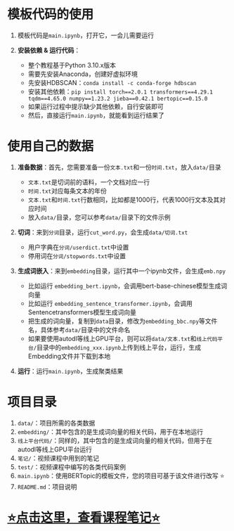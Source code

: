 # 模板代码的使用

1. 模板代码是`main.ipynb`，打开它，一会儿需要运行

1. **安装依赖 & 运行代码**：
    - 整个教程基于Python 3.10.x版本
    - 需要先安装Anaconda，创建好虚拟环境
    - 先安装HDBSCAN：`conda install -c conda-forge hdbscan`
    - 安装其他依赖：`pip install torch==2.0.1 transformers==4.29.1 tqdm==4.65.0 numpy==1.23.2 jieba==0.42.1 bertopic==0.15.0`
    - 如果运行过程中提示缺少其他依赖，自行安装即可
    - 然后，直接运行`main.ipynb`，就能看到运行结果了

# 使用自己的数据
1. **准备数据**：首先，您需要准备一份`文本.txt`和一份`时间.txt`，放入`data/`目录
    - `文本.txt`是切词前的语料，一个文档对应一行
    - `时间.txt`对应每条文本的年份
    - `文本.txt`和`时间.txt`行数相同，比如都是1000行，代表1000行文本及其对应时间
    - 放入`data/`目录，您可以参考`data/`目录下的文件示例

1. **切词**：来到`分词`目录，运行`cut_word.py`，会生成`data/切词.txt`
    - 用户字典在`分词/userdict.txt`中设置
    - 停用词在`分词/stopwords.txt`中设置

1. **生成词嵌入**：来到`embedding`目录，运行其中一个ipynb文件，会生成`emb.npy`
    - 比如运行 `embedding_bert.ipynb`，会调用bert-base-chinese模型生成词向量
    - 比如运行 `embedding_sentence_transformer.ipynb`，会调用Sentencetransformers模型生成词向量
    - 把生成的词向量，复制到`data`目录，修改为`embedding_bbc.npy`等文件名，具体参考`data/`目录中的文件命名
    - 如果要使用autodl等线上GPU平台，则可以将`data/文本.txt`和`线上代码平台/`目录中的`embedding_xxx.ipynb`上传到线上平台，运行，生成Embedding文件并下载到本地

1. **运行**：运行`main.ipynb`，生成聚类结果

# 项目目录
1. `data/`：项目所需的各类数据
1. `embedding/`：其中包含的是生成词向量的相关代码，用于在本地运行
1. `线上平台代码/`：同样的，其中包含的是生成词向量的相关代码，但用于在autodl等线上GPU平台运行
1. `笔记/`：视频课程中用到的笔记
1. `test/`：视频课程中编写的各类代码案例
1. `main.ipynb`：使用BERTopic的模板文件，您的项目可基于该文件进行改写 ⭐
1. `README.md`：项目说明


# [⭐点击这里，查看课程笔记⭐](./笔记/note.md)